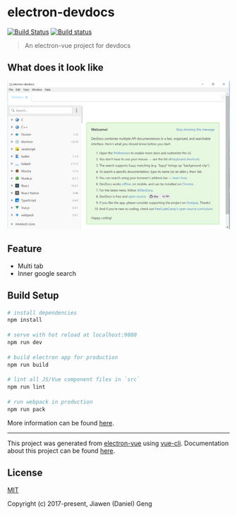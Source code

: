 # electron-devdocs

[![Build Status](https://travis-ci.org/gengjiawen/electron-devdocs.svg?branch=master)](https://travis-ci.org/gengjiawen/electron-devdocs)
[![Build status](https://ci.appveyor.com/api/projects/status/1akkt6sjlnwwa7tu/branch/master?svg=true)](https://ci.appveyor.com/project/gengjiawen/electron-devdocs/branch/master)
> An electron-vue project for devdocs

## What does it look like

![pretty](arts/look.png)


## Feature
* Multi tab
* Inner google search

## Build Setup

``` bash
# install dependencies
npm install

# serve with hot reload at localhost:9080
npm run dev

# build electron app for production
npm run build

# lint all JS/Vue component files in `src`
npm run lint

# run webpack in production
npm run pack
```
More information can be found [here](https://simulatedgreg.gitbooks.io/electron-vue/content/docs/npm_scripts.html).

---

This project was generated from [electron-vue](https://github.com/SimulatedGREG/electron-vue) using [vue-cli](https://github.com/vuejs/vue-cli). Documentation about this project can be found [here](https://simulatedgreg.gitbooks.io/electron-vue/content/index.html).

## License
[MIT](http://opensource.org/licenses/MIT)

Copyright (c) 2017-present, Jiawen (Daniel) Geng
